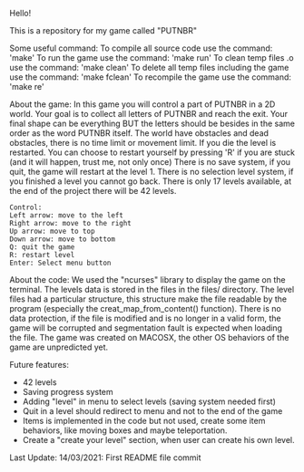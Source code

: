 Hello!

This is a repository for my game called "PUTNBR"

Some useful command: 
To compile all source code use the command: 'make'
To run the game use the command: 'make run'
To clean temp files .o use the command: 'make clean'
To delete all temp files including the game use the command: 'make fclean'
To recompile the game use the command: 'make re'

About the game:
In this game you will control a part of PUTNBR in a 2D world. Your goal is to collect all letters of PUTNBR and reach the exit.
Your final shape can be everything BUT the letters should be besides in the same order as the word PUTNBR itself.
The world have obstacles and dead obstacles, there is no time limit or movement limit. If you die the level is restarted.
You can choose to restart yourself by pressing 'R' if you are stuck (and it will happen, trust me, not only once)
There is no save system, if you quit, the game will restart at the level 1.
There is no selection level system, if you finished a level you cannot go back.
There is only 17 levels available, at the end of the project there will be 42 levels.

    Control: 
    Left arrow: move to the left
    Right arrow: move to the right
    Up arrow: move to top
    Down arrow: move to bottom
    Q: quit the game
    R: restart level
    Enter: Select menu button

About the code:
We used the "ncurses" library to display the game on the terminal.
The levels data is stored in the files in the files/ directory. The level files had a particular structure, this structure make the file readable by the program (especially the creat_map_from_content() function).
There is no data protection, if the file is modified and is no longer in a valid form, the game will be corrupted and segmentation fault is expected when loading the file.
The game was created on MACOSX, the other OS behaviors of the game are unpredicted yet.

Future features:
- 42 levels
- Saving progress system
- Adding "level" in menu to select levels (saving system needed first)
- Quit in a level should redirect to menu and not to the end of the game
- Items is implemented in the code but not used, create some item behaviors, like moving boxes and maybe teleportation.
- Create a "create your level" section, when user can create his own level. 

Last Update: 14/03/2021:
    First README file commit